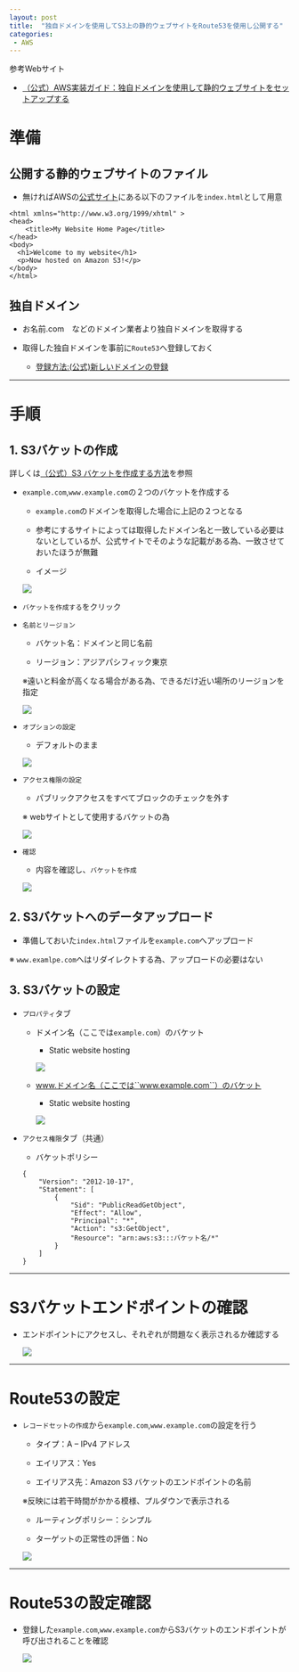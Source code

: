 ```yaml
---
layout: post
title:  "独自ドメインを使用してS3上の静的ウェブサイトをRoute53を使用し公開する"
categories:
 - AWS
---
```


参考Webサイト

- [（公式）AWS実装ガイド：独自ドメインを使用して静的ウェブサイトをセットアップする](https://docs.aws.amazon.com/ja_jp/AmazonS3/latest/dev/website-hosting-custom-domain-walkthrough.html)

# 準備

## 公開する静的ウェブサイトのファイル

* 無ければAWSの[公式サイト](https://docs.aws.amazon.com/ja_jp/AmazonS3/latest/dev/website-hosting-custom-domain-walkthrough.html)にある以下のファイルを``index.html``として用意

```
<html xmlns="http://www.w3.org/1999/xhtml" >
<head>
    <title>My Website Home Page</title>
</head>
<body>
  <h1>Welcome to my website</h1>
  <p>Now hosted on Amazon S3!</p>
</body>
</html>
```

## 独自ドメイン

* お名前.com　などのドメイン業者より独自ドメインを取得する

* 取得した独自ドメインを事前に``Route53``へ登録しておく

    * [登録方法:(公式)新しいドメインの登録](https://docs.aws.amazon.com/ja_jp/Route53/latest/DeveloperGuide/domain-register.html)
  
---

# 手順

## 1. S3バケットの作成

詳しくは[（公式）S3 バケットを作成する方法](https://docs.aws.amazon.com/ja_jp/AmazonS3/latest/user-guide/create-bucket.html)を参照

* ``example.com``,``www.example.com``の２つのバケットを作成する
    * ``example.com``のドメインを取得した場合に上記の２つとなる
    * 参考にするサイトによっては取得したドメイン名と一致している必要はないとしているが、公式サイトでそのような記載がある為、一致させておいたほうが無難

    * イメージ
    
    ![]({{site.baseurl}}/assets/posts/20190618_s3_route53_01.PNG)

* ``バケットを作成する``をクリック

* ``名前とリージョン``
    
    * バケット名：ドメインと同じ名前

    * リージョン：アジアパシフィック東京

    ※遠いと料金が高くなる場合がある為、できるだけ近い場所のリージョンを指定

    ![]({{site.baseurl}}/assets/posts/20190618_s3_route53_02.PNG)

* ``オプションの設定``

    * デフォルトのまま

    ![]({{site.baseurl}}/assets/posts/20190618_s3_route53_03.PNG)

* ``アクセス権限の設定``

    * パブリックアクセスをすべてブロックのチェックを外す

    ※ webサイトとして使用するバケットの為

    ![]({{site.baseurl}}/assets/posts/20190618_s3_route53_04.PNG)

* ``確認``

    * 内容を確認し、``バケットを作成``

    ![]({{site.baseurl}}/assets/posts/20190618_s3_route53_05.PNG)

## 2. S3バケットへのデータアップロード

* 準備しておいた``index.html``ファイルを``example.com``へアップロード

※ ``www.examlpe.com``へはリダイレクトする為、アップロードの必要はない

## 3. S3バケットの設定


* ``プロパティ``タブ

    * ドメイン名（ここでは``example.com``）のバケット

        * Static website hosting

        ![]({{site.baseurl}}/assets/20190618_s3_route53_06.PNG)

    * www.ドメイン名（ここでは``www.example.com``）のバケット

        * Static website hosting

        ![]({{site.baseurl}}/assets/posts/20190618_s3_route53_07.PNG)

* ``アクセス権限``タブ（共通）

    * バケットポリシー

    ```
    {
        "Version": "2012-10-17",
        "Statement": [
            {
                "Sid": "PublicReadGetObject",
                "Effect": "Allow",
                "Principal": "*",
                "Action": "s3:GetObject",
                "Resource": "arn:aws:s3:::バケット名/*"
            }
        ]
    }
    ```

---

# S3バケットエンドポイントの確認

* エンドポイントにアクセスし、それぞれが問題なく表示されるか確認する

    ![]({{site.baseurl}}/assets/posts/20190618_s3_route53_08.PNG)

---

# Route53の設定

* ``レコードセットの作成``から``example.com``,``www.example.com``の設定を行う

    * タイプ：A – IPv4 アドレス

    * エイリアス：Yes

    * エイリアス先：Amazon S3 バケットのエンドポイントの名前

    ※反映には若干時間がかかる模様、プルダウンで表示される

    * ルーティングポリシー：シンプル

    * ターゲットの正常性の評価：No

    ![](assets/20190618_s3_route53_09.PNG)

---

# Route53の設定確認

* 登録した``example.com``,``www.example.com``からS3バケットのエンドポイントが呼び出されることを確認

    ![]({{site.baseurl}}/assets/posts/20190618_s3_route53_08.PNG)
